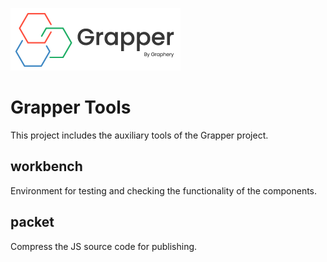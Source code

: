 ![Grapper](./assets/img/grapper.png)

# Grapper Tools

This project includes the auxiliary tools of the Grapper project.

## workbench

Environment for testing and checking the functionality of the components.

## packet

Compress the JS source code for publishing.